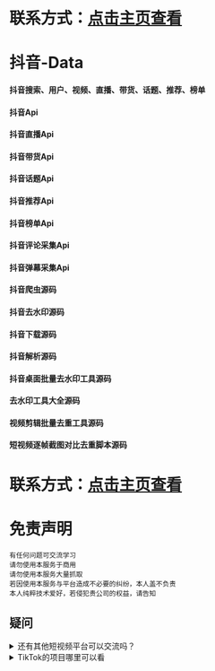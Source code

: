 # 联系方式：[点击主页查看](https://github.com/VideoData) 

# 抖音-Data   
#### 抖音搜索、用户、视频、直播、带货、话题、推荐、榜单     
#### 抖音Api   
#### 抖音直播Api    
#### 抖音带货Api      
#### 抖音话题Api      
#### 抖音推荐Api     
#### 抖音榜单Api   
#### 抖音评论采集Api    
#### 抖音弹幕采集Api    
#### 抖音爬虫源码    
#### 抖音去水印源码    
#### 抖音下载源码     
#### 抖音解析源码    
#### 抖音桌面批量去水印工具源码
#### 去水印工具大全源码     
#### 视频剪辑批量去重工具源码 
#### 短视频逐帧截图对比去重脚本源码

# 联系方式：[点击主页查看](https://github.com/VideoData) 

#  免责声明
```
有任何问题可交流学习  
请勿使用本服务于商用   
请勿使用本服务大量抓取   
若因使用本服务与平台造成不必要的纠纷，本人盖不负责  
本人纯粹技术爱好，若侵犯贵公司的权益，请告知  
```

## 疑问
<details>
  <summary>还有其他短视频平台可以交流吗？</summary>
  目前可供学习交流的平台是抖音、Tiktok，快手大家有兴趣可以一起讨论交流。
</details>

<details>
  <summary>TikTok的项目哪里可以看</summary>
  TikTok->https://github.com/VideoData/TiKTok-data
</details>
